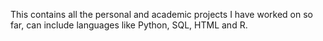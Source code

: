 This contains all the personal and academic projects I have worked on so far, can include languages like Python, SQL, HTML and R.
